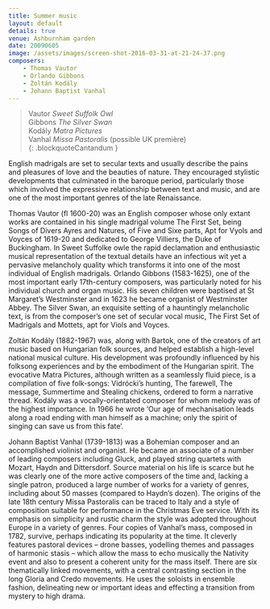 ```yaml
---
title: Summer music
layout: default
details: true
venue: Ashburnham garden
date: 20090605
image: /assets/images/screen-shot-2016-03-31-at-21-24-37.png
composers:
    - Thomas Vautor
    - Orlando Gibbons
    - Zoltán Kodály
    - Johann Baptist Vanhal
---
```

> Vautor *Sweet Suffolk Owl*  
> Gibbons *The Silver Swan*  
> Kodály *Matra Pictures*  
> Vanhal *Missa Pastoralis* (possible UK première)  
{: .blockquoteCantandum }

English madrigals are set to secular texts and usually describe the pains and pleasures of love and the beauties of nature.  They encouraged stylistic developments that culminated in the baroque period, particularly those which involved the expressive relationship between text and music, and are one of the most important genres of the late Renaissance.

Thomas Vautor (fl 1600-20) was an English composer whose only extant works are contained in his single madrigal volume The First Set, being Songs of Divers Ayres and Natures, of Five and Sixe parts, Apt for Vyols and Voyces of 1619-20 and dedicated to George Villiers, the Duke of Buckingham.  In Sweet Suffolke owle the rapid declamation and enthusiastic musical representation of the textual details have an infectious wit yet a pervasive melancholy quality which transforms it into one of the most individual of English madrigals.  Orlando Gibbons (1583-1625), one of the most important early 17th-century composers, was particularly noted for his individual church and organ music.  His seven children were baptised at St Margaret’s Westminster and in 1623 he became organist of Westminster Abbey.  The Silver Swan, an exquisite setting of a hauntingly melancholic text, is from the composer’s one set of secular vocal music, The First Set of Madrigals and Mottets, apt for Viols and Voyces.

Zoltán Kodály (1882-1967) was, along with Bartok, one of the creators of art music based on Hungarian folk sources, and helped establish a high-level national musical culture.  His development was profoundly influenced by his folksong experiences and by the embodiment of the Hungarian spirit.  The evocative Matra Pictures, although written as a seamlessly fluid piece, is a compilation of five folk-songs: Vidrócki’s hunting, The farewell, The message, Summertime and Stealing chickens, ordered to form a narrative thread.  Kodály was a vocally-orientated composer for whom melody was of the highest importance.  In 1966 he wrote ‘Our age of mechanisation leads along a road ending with man himself as a machine; only the spirit of singing can save us from this fate’.

Johann Baptist Vanhal (1739-1813) was a Bohemian composer and an accomplished violinist and organist.  He became an associate of a number of leading composers including Gluck, and played string quartets with Mozart, Haydn and Dittersdorf.  Source material on his life is scarce but he was clearly one of the more active composers of the time and, lacking a single patron, produced a large number of works for a variety of genres, including about 50 masses (compared to Haydn’s dozen).  The origins of the late 18th century Missa Pastoralis can be traced to Italy and a style of composition suitable for performance in the Christmas Eve service.  With its emphasis on simplicity and rustic charm the style was adopted throughout Europe in a variety of genres.  Four copies of Vanhal’s mass, composed in 1782, survive, perhaps indicating its popularity at the time.  It cleverly features pastoral devices – drone basses, yodelling themes and passages of harmonic stasis – which allow the mass to echo musically the Nativity event and also to present a coherent unity for the mass itself.  There are six thematically linked movements, with a central contrasting section in the long Gloria and Credo movements.  He uses the soloists in ensemble fashion, delineating new or important ideas and effecting a transition from mystery to high drama.